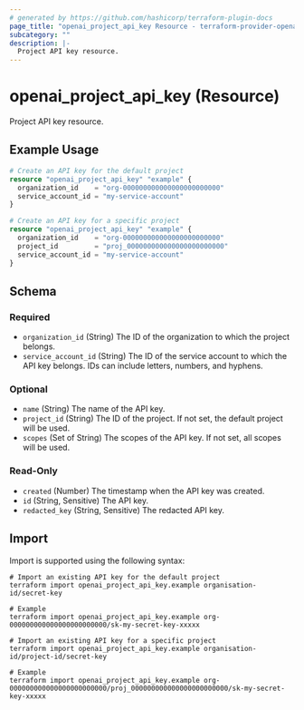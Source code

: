 ```yaml
---
# generated by https://github.com/hashicorp/terraform-plugin-docs
page_title: "openai_project_api_key Resource - terraform-provider-openai"
subcategory: ""
description: |-
  Project API key resource.
---
```


# openai_project_api_key (Resource)

Project API key resource.

## Example Usage

```terraform
# Create an API key for the default project
resource "openai_project_api_key" "example" {
  organization_id    = "org-000000000000000000000000"
  service_account_id = "my-service-account"
}

# Create an API key for a specific project
resource "openai_project_api_key" "example" {
  organization_id    = "org-000000000000000000000000"
  project_id         = "proj_000000000000000000000000"
  service_account_id = "my-service-account"
}
```

<!-- schema generated by tfplugindocs -->
## Schema

### Required

- `organization_id` (String) The ID of the organization to which the project belongs.
- `service_account_id` (String) The ID of the service account to which the API key belongs. IDs can include letters, numbers, and hyphens.

### Optional

- `name` (String) The name of the API key.
- `project_id` (String) The ID of the project. If not set, the default project will be used.
- `scopes` (Set of String) The scopes of the API key. If not set, all scopes will be used.

### Read-Only

- `created` (Number) The timestamp when the API key was created.
- `id` (String, Sensitive) The API key.
- `redacted_key` (String, Sensitive) The redacted API key.

## Import

Import is supported using the following syntax:

```shell
# Import an existing API key for the default project
terraform import openai_project_api_key.example organisation-id/secret-key

# Example
terraform import openai_project_api_key.example org-000000000000000000000000/sk-my-secret-key-xxxxx

# Import an existing API key for a specific project
terraform import openai_project_api_key.example organisation-id/project-id/secret-key

# Example
terraform import openai_project_api_key.example org-000000000000000000000000/proj_000000000000000000000000/sk-my-secret-key-xxxxx
```
